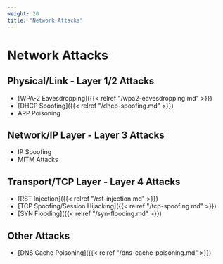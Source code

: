 ```yaml
---
weight: 20
title: "Network Attacks"
---
```


# Network Attacks

## Physical/Link - Layer 1/2 Attacks

- [WPA-2 Eavesdropping]({{< relref "/wpa2-eavesdropping.md" >}})
- [DHCP Spoofing]({{< relref "/dhcp-spoofing.md" >}})
- ARP Poisoning

## Network/IP Layer - Layer 3 Attacks

- IP Spoofing
- MITM Attacks

## Transport/TCP Layer - Layer 4 Attacks

- [RST Injection]({{< relref "/rst-injection.md" >}})
- [TCP Spoofing/Session Hijacking]({{< relref "/tcp-spoofing.md" >}})
- [SYN Flooding]({{< relref "/syn-flooding.md" >}})

## Other Attacks

- [DNS Cache Poisoning]({{< relref "/dns-cache-poisoning.md" >}})
